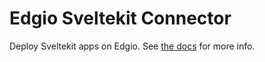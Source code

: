 # Edgio Sveltekit Connector

Deploy Sveltekit apps on Edgio. See [the docs](https://docs.edg.io/guides/sveltekit) for more info.
